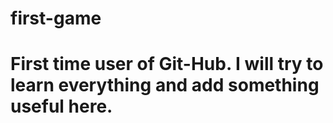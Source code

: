 # first-game
# First time user of Git-Hub. I will try to learn everything and add something useful here.

